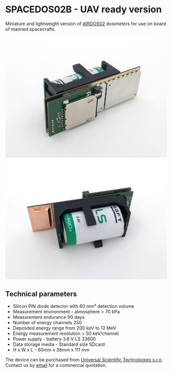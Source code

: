 # SPACEDOS02B - UAV ready version

Miniature and lightweight version of [AIRDOS02](https://github.com/UniversalScientificTechnologies/AIRDOS02) dosimeters for use on board of manned spacecrafts. 

![SPACEDOS02A device from bottom side](doc/src/img/SPACEDOS02A_bottom.jpg "PCB")
![SPACEDOS02A device from top side](doc/src/img/SPACEDOS02A_top.jpg "PCB")

## Technical parameters

* Silicon PIN diode detector with 60 mm³ detection volume
* Measurement environment - atmosphere > 70 kPa
* Measurement endurance 90 days
* Number of energy channels 250
* Deposited energy range from 200 keV to 12 MeV
* Energy measurement resolution < 50 keV/channel
* Power supply - battery 3.6 V LS 33600 
* Data storage media - Standard size SDcard
* H x W  x  L - 60mm x 38mm x 111 mm  

The device can be purchased from [Universal Scientific Technologies s.r.o](http://www.ust.cz). Contact us by [email](sale@ust.cz) for a commercial quotation.
